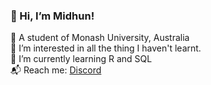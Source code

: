 <!-- Level 1: Simple bio and stats -->


### 👋 Hi, I’m Midhun!

🏫 A student of Monash University, Australia<br/>
👀 I’m interested in all the thing I haven't learnt.<br/>
🌱 I’m currently learning R and SQL<br/>
📬 Reach me: [Discord](https://discord.com/users/727456826542522679)<br/>

